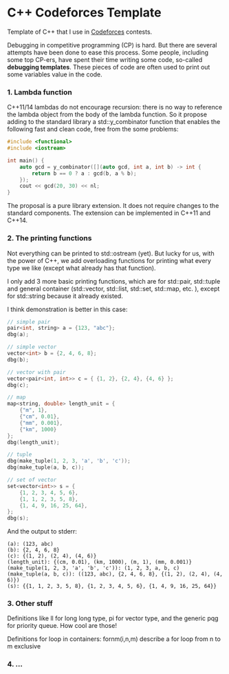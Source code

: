 # C++ Codeforces Template

Template of C++ that I use in [Codeforces](https://codeforces.com/profile/FrankS "My codeforces profile") contests. 

Debugging in competitive programming (CP) is hard. But there are several attempts have been done to ease this process. 
Some people, including some top CP-ers, have spent their time writing some code, so-called **debugging templates**.
These pieces of code are often used to print out some variables value in the code.

### 1. Lambda function

C++11/14 lambdas do not encourage recursion: there is no way to reference the lambda object from the body of the lambda function.
So it propose adding to the standard library a std::y_combinator function that enables the following fast and clean code, free from the some problems:

```c++
#include <functional>
#include <iostream>

int main() {
    auto gcd = y_combinator([](auto gcd, int a, int b) -> int {
        return b == 0 ? a : gcd(b, a % b);
    });
    cout << gcd(20, 30) << nl;
}
```

The proposal is a pure library extension. It does not require changes to the standard components. The extension can be implemented in C++11 and C++14.

### 2. The printing functions

Not everything can be printed to std::ostream (yet). But lucky for us, with the power of C++, we add overloading functions for printing what every type we like (except what already has that function).

I only add 3 more basic printing functions, which are for std::pair, std::tuple and general container (std::vector, std::list, std::set, std::map, etc. ), except for std::string because it already existed.

I think demonstration is better in this case:

```c++
// simple pair
pair<int, string> a = {123, "abc"};
dbg(a);

// simple vector
vector<int> b = {2, 4, 6, 8};
dbg(b);

// vector with pair
vector<pair<int, int>> c = { {1, 2}, {2, 4}, {4, 6} };
dbg(c);

// map
map<string, double> length_unit = {
    {"m", 1},
    {"cm", 0.01},
    {"mm", 0.001},
    {"km", 1000}
};
dbg(length_unit);

// tuple
dbg(make_tuple(1, 2, 3, 'a', 'b', 'c'));
dbg(make_tuple(a, b, c));

// set of vector
set<vector<int>> s = {
    {1, 2, 3, 4, 5, 6},
    {1, 1, 2, 3, 5, 8},
    {1, 4, 9, 16, 25, 64},
};
dbg(s);
```

And the output to stderr:

```
(a): (123, abc)
(b): {2, 4, 6, 8}
(c): {(1, 2), (2, 4), (4, 6)}
(length_unit): {(cm, 0.01), (km, 1000), (m, 1), (mm, 0.001)}
(make_tuple(1, 2, 3, 'a', 'b', 'c')): (1, 2, 3, a, b, c)
(make_tuple(a, b, c)): ((123, abc), {2, 4, 6, 8}, {(1, 2), (2, 4), (4, 6)})
(s): {{1, 1, 2, 3, 5, 8}, {1, 2, 3, 4, 5, 6}, {1, 4, 9, 16, 25, 64}}
```

### 3. Other stuff

Definitions like ll for long long type, pi for vector<int> type, and the generic pqg for priority queue. How cool are those!

Definitions for loop in containers: fornm(i,n,m) describe a for loop from n to m exclusive

### 4. ... 